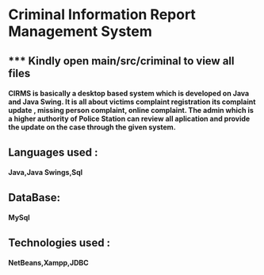 <h1>Criminal Information Report Management System</h1>
<h2>*** Kindly open main/src/criminal to view all files</h2>
<h4>CIRMS is basically a desktop based system which is developed on Java and Java Swing. It is all about victims complaint registration its complaint update , missing person complaint, online complaint.
The admin which is a higher authority of Police Station can review all aplication and provide the update on the case through the given system.</h4>
<h2>Languages used :</h2>  <h4>Java,Java Swings,Sql</h4>
<h2>DataBase:</h2> <h4>MySql</h4>
<h2>Technologies used :</h2> <h4>NetBeans,Xampp,JDBC</h4>
